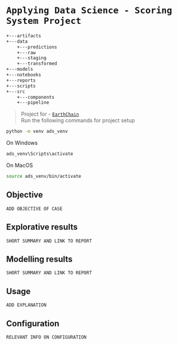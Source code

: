 # `Applying Data Science - Scoring System Project`

```sh
+---artifacts
+---data
    +---predictions
    +---raw
    +---staging
    +---transformed
+---models
+---notebooks
+---reports
+---scripts
+---src
    +---components
    +---pipeline

```

> Project for - [`EarthChain`](https://earthchain.co.uk)  
> Run the following commands for project setup

```sh
python -m venv ads_venv
```

On Windows

```sh
ads_venv\Scripts\activate
```

On MacOS

```sh
source ads_venv/bin/activate
```

## Objective

`ADD OBJECTIVE OF CASE`

## Explorative results

`SHORT SUMMARY AND LINK TO REPORT`

## Modelling results

`SHORT SUMMARY AND LINK TO REPORT`

## Usage

`ADD EXPLANATION`

## Configuration

`RELEVANT INFO ON CONFIGURATION`
